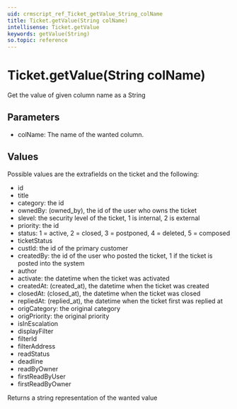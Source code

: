 ```yaml
---
uid: crmscript_ref_Ticket_getValue_String_colName
title: Ticket.getValue(String colName)
intellisense: Ticket.getValue
keywords: getValue(String)
so.topic: reference
---
```


# Ticket.getValue(String colName)

Get the value of given column name as a String

## Parameters

* colName: The name of the wanted column.

## Values

Possible values are the extrafields on the ticket and the following:

* id
* title
* category: the id
* ownedBy: (owned\_by), the id of the user who owns the ticket
* slevel: the security level of the ticket, 1 is internal, 2 is external
* priority: the id
* status: 1 = active, 2 = closed, 3 = postponed, 4 = deleted, 5 = composed
* ticketStatus
* custId: the id of the primary customer
* createdBy: the id of the user who posted the ticket, 1 if the ticket is posted into the system
* author
* activate: the datetime when the ticket was activated
* createdAt: (created\_at), the datetime when the ticket was created
* closedAt: (closed\_at), the datetime when the ticket was closed
* repliedAt: (replied\_at), the datetime when the ticket first was replied at
* origCategory: the original category
* origPriority: the original priority
* isInEscalation
* displayFilter
* filterId
* filterAddress
* readStatus
* deadline
* readByOwner
* firstReadByUser
* firstReadByOwner

Returns a string representation of the wanted value

